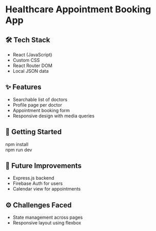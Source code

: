# Healthcare Appointment Booking App

## 🛠️ Tech Stack
- React (JavaScript)
- Custom CSS
- React Router DOM
- Local JSON data

## ✨ Features
- Searchable list of doctors
- Profile page per doctor
- Appointment booking form
- Responsive design with media queries

## 🚀 Getting Started
npm install  
npm run dev

## 🔧 Future Improvements
- Express.js backend
- Firebase Auth for users
- Calendar view for appointments

## ⚙️ Challenges Faced
- State management across pages
- Responsive layout using flexbox
